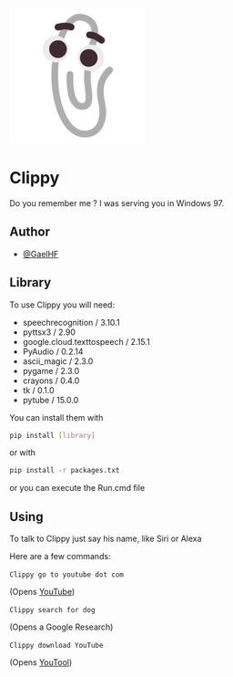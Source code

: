 
![Logo](https://github.com/GaelHF/Clippy/blob/main/clippy.png?raw=true)


# Clippy

Do you remember me ? I was serving you in Windows 97.

## Author

- [@GaelHF](https://www.github.com/GaelHF)


## Library

To use Clippy you will need:
- speechrecognition / 3.10.1
- pyttsx3 / 2.90
- google.cloud.texttospeech / 2.15.1
- PyAudio / 0.2.14
- ascii_magic / 2.3.0
- pygame / 2.3.0
- crayons / 0.4.0
- tk / 0.1.0
- pytube / 15.0.0

You can install them with
```bash
pip install [library]
```

or with

```bash
pip install -r packages.txt
```

or you can execute the Run.cmd file
## Using

To talk to Clippy just say his name, like Siri or Alexa

Here are a few commands:

```Clippy go to youtube dot com```

(Opens [YouTube](https://www.youtube.com/))

```Clippy search for dog```

(Opens a Google Research)

```Clippy download YouTube```

(Opens [YouTool](https://github.com/GaelHF/YouTool))


